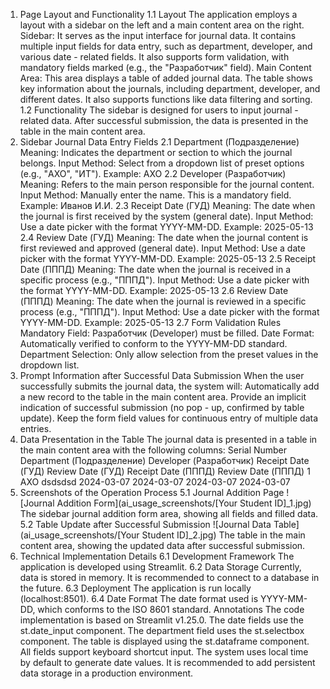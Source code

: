 1. Page Layout and Functionality
1.1 Layout
The application employs a layout with a sidebar on the left and a main content area on the right.
Sidebar: It serves as the input interface for journal data. It contains multiple input fields for data entry, such as department, developer, and various date - related fields. It also supports form validation, with mandatory fields marked (e.g., the "Разработчик" field).
Main Content Area: This area displays a table of added journal data. The table shows key information about the journals, including department, developer, and different dates. It also supports functions like data filtering and sorting.
1.2 Functionality
The sidebar is designed for users to input journal - related data. After successful submission, the data is presented in the table in the main content area.
2. Sidebar Journal Data Entry Fields
2.1 Department (Подразделение)
Meaning: Indicates the department or section to which the journal belongs.
Input Method: Select from a dropdown list of preset options (e.g., "АХО", "ИТ").
Example: АХО
2.2 Developer (Разработчик)
Meaning: Refers to the main person responsible for the journal content.
Input Method: Manually enter the name. This is a mandatory field.
Example: Иванов И.И.
2.3 Receipt Date (ГУД)
Meaning: The date when the journal is first received by the system (general date).
Input Method: Use a date picker with the format YYYY-MM-DD.
Example: 2025-05-13
2.4 Review Date (ГУД)
Meaning: The date when the journal content is first reviewed and approved (general date).
Input Method: Use a date picker with the format YYYY-MM-DD.
Example: 2025-05-13
2.5 Receipt Date (ПППД)
Meaning: The date when the journal is received in a specific process (e.g., "ПППД").
Input Method: Use a date picker with the format YYYY-MM-DD.
Example: 2025-05-13
2.6 Review Date (ПППД)
Meaning: The date when the journal is reviewed in a specific process (e.g., "ПППД").
Input Method: Use a date picker with the format YYYY-MM-DD.
Example: 2025-05-13
2.7 Form Validation Rules
Mandatory Field: Разработчик (Developer) must be filled.
Date Format: Automatically verified to conform to the YYYY-MM-DD standard.
Department Selection: Only allow selection from the preset values in the dropdown list.
3. Prompt Information after Successful Data Submission
When the user successfully submits the journal data, the system will:
Automatically add a new record to the table in the main content area.
Provide an implicit indication of successful submission (no pop - up, confirmed by table update).
Keep the form field values for continuous entry of multiple data entries.
4. Data Presentation in the Table
The journal data is presented in a table in the main content area with the following columns:
Serial Number	Department (Подразделение)	Developer (Разработчик)	Receipt Date (ГУД)	Review Date (ГУД)	Receipt Date (ПППД)	Review Date (ПППД)
1	АХО	dsdsdsd	2024-03-07	2024-03-07	2024-03-07	2024-03-07
5. Screenshots of the Operation Process
5.1 Journal Addition Page
![Journal Addition Form](ai_usage_screenshots/[Your Student ID]_1.jpg)
The sidebar journal addition form area, showing all fields and filled data.
5.2 Table Update after Successful Submission
![Journal Data Table](ai_usage_screenshots/[Your Student ID]_2.jpg)
The table in the main content area, showing the updated data after successful submission.
6. Technical Implementation Details
6.1 Development Framework
The application is developed using Streamlit.
6.2 Data Storage
Currently, data is stored in memory. It is recommended to connect to a database in the future.
6.3 Deployment
The application is run locally (localhost:8501).
6.4 Date Format
The date format used is YYYY-MM-DD, which conforms to the ISO 8601 standard.
Annotations
The code implementation is based on Streamlit v1.25.0.
The date fields use the st.date_input component.
The department field uses the st.selectbox component.
The table is displayed using the st.dataframe component.
All fields support keyboard shortcut input.
The system uses local time by default to generate date values.
It is recommended to add persistent data storage in a production environment.
